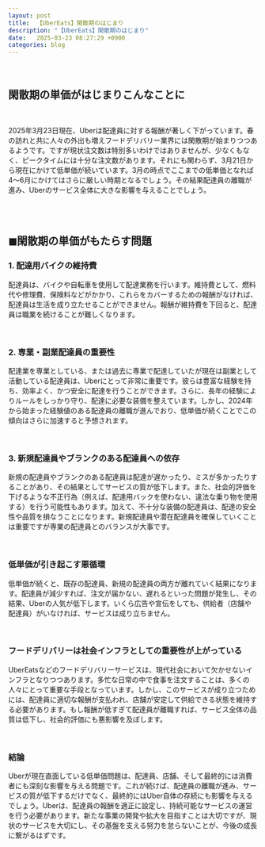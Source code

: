 ```yaml
---
layout: post
title:  【UberEats】閑散期のはじまり
description: "【UberEats】閑散期のはじまり"
date:   2025-03-23 08:27:29 +0900
categories: blog
---
```


<br>



## 閑散期の単価がはじまりこんなことに

<br>

2025年3月23日現在、Uberは配達員に対する報酬が著しく下がっています。春の訪れと共に人々の外出も増えフードデリバリー業界には閑散期が始まりつつあるようです。ですが現状注文数は特別多いわけではありませんが、少なくもなく、ピークタイムには十分な注文数があります。それにも関わらず、3月21日から現在にかけて低単価が続いています。3月の時点でここまでの低単価となれば4〜6月にかけてはさらに厳しい時期となるでしょう。その結果配達員の離職が進み、Uberのサービス全体に大きな影響を与えることでしょう。

<br><br>

## ◼︎閑散期の単価がもたらす問題

### 1. 配達用バイクの維持費

配達員は、バイクや自転車を使用して配達業務を行います。維持費として、燃料代や修理費、保険料などがかかり、これらをカバーするための報酬がなければ、配達員は生活を成り立たせることができません。報酬が維持費を下回ると、配達員は職業を続けることが難しくなります。

<br>

### 2. 専業・副業配達員の重要性

配達業を専業としている、または過去に専業で配達していたが現在は副業として活動している配達員は、Uberにとって非常に重要です。彼らは豊富な経験を持ち、効率よく、かつ安全に配達を行うことができます。さらに、長年の経験によりルールをしっかり守り、配達に必要な装備を整えています。しかし、2024年から始まった経験値のある配達員の離職が進んでおり、低単価が続くことでこの傾向はさらに加速すると予想されます。

<br>

### 3. 新規配達員やブランクのある配達員への依存

新規の配達員やブランクのある配達員は配達が遅かったり、ミスが多かったりすることがあり、その結果としてサービスの質が低下します。また、社会的評価を下げるような不正行為（例えば、配達用バックを使わない、違法な乗り物を使用する）を行う可能性もあります。加えて、不十分な装備の配達員は、配達の安全性や品質を損なうことになります。新規配達員や潜在配達員を確保していくことは重要ですが専業の配達員とのバランスが大事です。

<br>

### 低単価が引き起こす悪循環

低単価が続くと、既存の配達員、新規の配達員の両方が離れていく結果になります。配達員が減少すれば、注文が届かない、遅れるといった問題が発生し、その結果、Uberの人気が低下します。いくら広告や宣伝をしても、供給者（店舗や配達員）がいなければ、サービスは成り立ちません。

<br>

### フードデリバリーは社会インフラとしての重要性が上がっている

UberEatsなどのフードデリバリーサービスは、現代社会において欠かせないインフラとなりつつあります。多忙な日常の中で食事を注文することは、多くの人々にとって重要な手段となっています。しかし、このサービスが成り立つためには、配達員に適切な報酬が支払われ、店舗が安定して供給できる状態を維持する必要があります。もし報酬が低すぎて配達員が離職すれば、サービス全体の品質は低下し、社会的評価にも悪影響を及ぼします。

<br>

### 結論

Uberが現在直面している低単価問題は、配達員、店舗、そして最終的には消費者にも深刻な影響を与える問題です。これが続けば、配達員の離職が進み、サービスの質が低下するだけでなく、最終的にはUber自体の存続にも影響を与えるでしょう。Uberは、配達員の報酬を適正に設定し、持続可能なサービスの運営を行う必要があります。新たな事業の開発や拡大を目指すことは大切ですが、現状のサービスを大切にし、その基盤を支える努力を怠らないことが、今後の成長に繋がるはずです。

